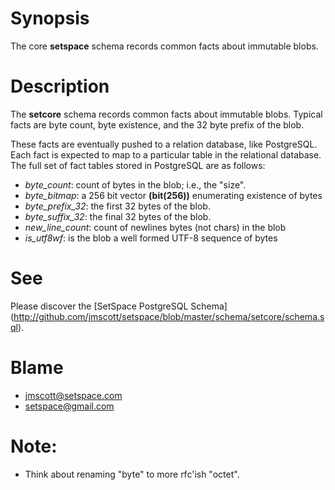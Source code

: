 # Synopsis

The core **setspace** schema records common facts about immutable blobs.

# Description

The **setcore** schema records common facts about immutable blobs.
Typical facts are byte count, byte existence, and the 32 byte prefix of the
blob.

These facts are eventually pushed to a relation database, like PostgreSQL.
Each fact is expected to map to a particular table in the relational database.
The full set of fact tables stored in PostgreSQL are as follows:

* *byte_count*: count of bytes in the blob;  i.e., the "size".
* *byte_bitmap*: a 256 bit vector **(bit(256))** enumerating existence of bytes
* *byte_prefix_32*: the first 32 bytes of the blob.
* *byte_suffix_32*: the final 32 bytes of the blob.
* *new_line_count*: count of newlines bytes (not chars) in the blob
* *is_utf8wf*: is the blob a well formed UTF-8 sequence of bytes

# See
Please discover the [SetSpace PostgreSQL Schema] (http://github.com/jmscott/setspace/blob/master/schema/setcore/schema.sql).

# Blame
* jmscott@setspace.com
* setspace@gmail.com

# Note:

* Think about renaming "byte" to more rfc'ish "octet".
